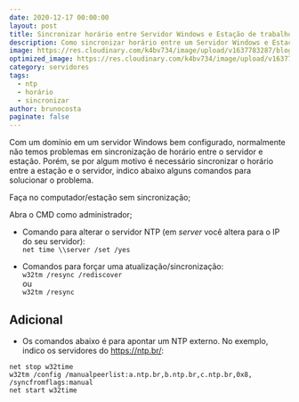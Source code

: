 ```yaml
---
date: 2020-12-17 00:00:00
layout: post
title: Sincronizar horário entre Servidor Windows e Estação de trabalho
description: Como sincronizar horário entre um Servidor Windows e Estação de trabalho.
image: https://res.cloudinary.com/k4bv734/image/upload/v1637783287/blog/horario-servidor-sincronizar_xcsc9i.jpg
optimized_image: https://res.cloudinary.com/k4bv734/image/upload/v1637783286/blog/horario-servidor-sincronizar_optimized_dvp0wm.jpg
category: servidores
tags:
  - ntp
  - horário
  - sincronizar
author: brunocosta
paginate: false
---
```

Com um domínio em um servidor Windows bem configurado, normalmente não temos problemas em sincronização de horário entre o servidor e estação. Porém, se por algum motivo é necessário sincronizar o horário entre a estação e o servidor, indico abaixo alguns comandos para solucionar o problema.


Faça no computador/estação sem sincronização;


Abra o CMD como administrador;


* Comando para alterar o servidor NTP (em *server* você altera para o IP do seu servidor):  
`net time \\server /set /yes`




* Comandos para forçar uma atualização/sincronização:  
`w32tm /resync /rediscover`  
ou  
`w32tm /resync`

## Adicional

* Os comandos abaixo é para apontar um NTP externo. No exemplo, indico os servidores do <https://ntp.br/>:
```
net stop w32time
w32tm /config /manualpeerlist:a.ntp.br,b.ntp.br,c.ntp.br,0x8, /syncfromflags:manual 
net start w32time
```